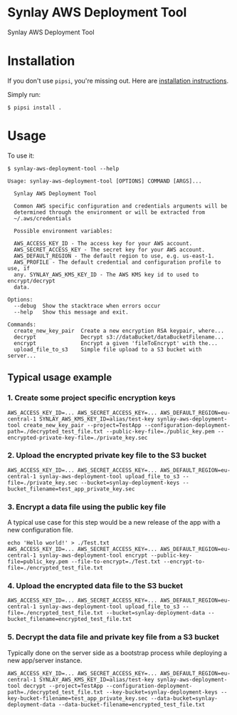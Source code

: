 # Synlay AWS Deployment Tool

Synlay AWS Deployment Tool


# Installation

If you don't use `pipsi`, you're missing out.
Here are [installation instructions](https://github.com/mitsuhiko/pipsi#readme).

Simply run:

    $ pipsi install .


# Usage

To use it:

    $ synlay-aws-deployment-tool --help

	Usage: synlay-aws-deployment-tool [OPTIONS] COMMAND [ARGS]...

	  Synlay AWS Deployment Tool

	  Common AWS specific configuration and credentials arguments will be
	  determined through the environment or will be extracted from
	  ~/.aws/credentials

	  Possible environment variables:

	  AWS_ACCESS_KEY_ID - The access key for your AWS account.
	  AWS_SECRET_ACCESS_KEY - The secret key for your AWS account.
	  AWS_DEFAULT_REGION - The default region to use, e.g. us-east-1.
	  AWS_PROFILE - The default credential and configuration profile to use, if
	  any. SYNLAY_AWS_KMS_KEY_ID - The AWS KMS key id to used to encrypt/decrypt
	  data.

	Options:
	  --debug  Show the stacktrace when errors occur
	  --help   Show this message and exit.

	Commands:
	  create_new_key_pair  Create a new encryption RSA keypair, where...
	  decrypt              Decrypt s3://dataBucket/dataBucketFilename...
	  encrypt              Encrypt a given 'fileToEncrypt' with the...
	  upload_file_to_s3    Simple file upload to a S3 bucket with server...

## Typical usage example

### 1. Create some project specific encryption keys

	AWS_ACCESS_KEY_ID=... AWS_SECRET_ACCESS_KEY=... AWS_DEFAULT_REGION=eu-central-1 SYNLAY_AWS_KMS_KEY_ID=alias/test-key synlay-aws-deployment-tool create_new_key_pair --project=TestApp --configuration-deployment-path=./decrypted_test_file.txt --public-key-file=./public_key.pem --encrypted-private-key-file=./private_key.sec

### 2. Upload the encrypted private key file to the S3 bucket

	AWS_ACCESS_KEY_ID=... AWS_SECRET_ACCESS_KEY=... AWS_DEFAULT_REGION=eu-central-1 synlay-aws-deployment-tool upload_file_to_s3 --file=./private_key.sec --bucket=synlay-deployment-keys --bucket_filename=test_app_private_key.sec

### 3. Encrypt a data file using the public key file

A typical use case for this step would be a new release of the app with a new configuration file.

	echo 'Hello world!' > ./Test.txt
	AWS_ACCESS_KEY_ID=... AWS_SECRET_ACCESS_KEY=... AWS_DEFAULT_REGION=eu-central-1 synlay-aws-deployment-tool encrypt --public-key-file=public_key.pem --file-to-encrypt=./Test.txt --encrypt-to-file=./encrypted_test_file.txt

### 4. Upload the encrypted data file to the S3 bucket

	AWS_ACCESS_KEY_ID=... AWS_SECRET_ACCESS_KEY=... AWS_DEFAULT_REGION=eu-central-1 synlay-aws-deployment-tool upload_file_to_s3 --file=./encrypted_test_file.txt --bucket=synlay-deployment-data --bucket_filename=encrypted_test_file.txt

### 5. Decrypt the data file and private key file from a S3 bucket

Typically done on the server side as a bootstrap process while deploying a new app/server instance.

	AWS_ACCESS_KEY_ID=... AWS_SECRET_ACCESS_KEY=... AWS_DEFAULT_REGION=eu-central-1 SYNLAY_AWS_KMS_KEY_ID=alias/test-key synlay-aws-deployment-tool decrypt --project=TestApp --configuration-deployment-path=./decrypted_test_file.txt --key-bucket=synlay-deployment-keys --key-bucket-filename=test_app_private_key.sec --data-bucket=synlay-deployment-data --data-bucket-filename=encrypted_test_file.txt
